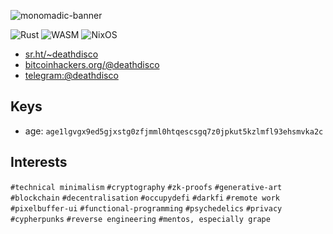 ![monomadic-banner](https://user-images.githubusercontent.com/129359/180737422-a9266cfd-f13f-4729-957b-f54830300d7d.png)


![Rust](https://img.shields.io/badge/rust-%23000000.svg?style=for-the-badge&logo=rust&logoColor=white)
![WASM](https://img.shields.io/badge/WASM-%23000000?style=for-the-badge&logo=webassembly&logoColor=white)
![NixOS](https://img.shields.io/badge/Nix-%23000000.svg?style=for-the-badge&logo=nixos&logoColor=white)

- [sr.ht/~deathdisco](https://sr.ht/~deathdisco/)
- [bitcoinhackers.org/@deathdisco](https://bitcoinhackers.org/@deathdisco)
- [telegram:@deathdisco](https://t.me/deathdisco)

## Keys
- age: `age1lgvgx9ed5gjxstg0zfjmml0htqescsgq7z0jpkut5kzlmfl93ehsmvka2c`

## Interests
`#technical minimalism` `#cryptography` `#zk-proofs` `#generative-art` `#blockchain` `#decentralisation` `#occupydefi` `#darkfi` `#remote work` `#pixelbuffer-ui` `#functional-programming` `#psychedelics` `#privacy` `#cypherpunks` `#reverse engineering` `#mentos, especially grape`
